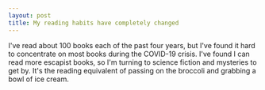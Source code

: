 ```yaml
---
layout: post
title: My reading habits have completely changed
---
```


I've read about 100 books each of the past four years, but I've found it hard to concentrate on most books during the COVID-19 crisis. I've found I can read more escapist books, so I'm turning to science fiction and mysteries to get by. It's the reading equivalent of passing on the broccoli and grabbing a bowl of ice cream.
